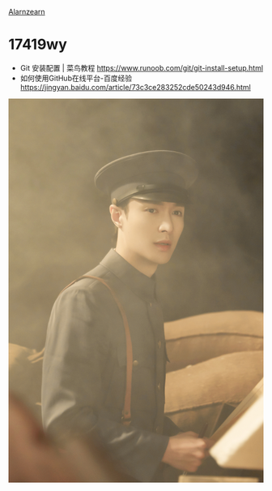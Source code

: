 [Alarnzearn](https://github.com/Alarnearn) 
# 17419wy
* Git 安装配置 | 菜鸟教程  https://www.runoob.com/git/git-install-setup.html
* 如何使用GitHub在线平台-百度经验  https://jingyan.baidu.com/article/73c3ce283252cde50243d946.html


![1.jpg](https://github.com/Alarnearn/Alarnzearn/blob/zhangyixing/2.jpg)

